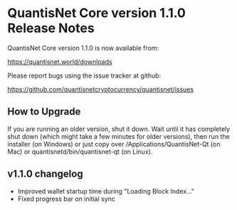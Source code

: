 QuantisNet Core version 1.1.0 Release Notes
====================


QuantisNet Core version 1.1.0 is now available from:

  https://quantisnet.world/downloads

Please report bugs using the issue tracker at github:

  https://github.com/quantisnetcryptocurrency/quantisnet/issues


How to Upgrade
--------------

If you are running an older version, shut it down. Wait until it has completely
shut down (which might take a few minutes for older versions), then run the
installer (on Windows) or just copy over /Applications/QuantisNet-Qt (on Mac) or
quantisnetd/bin/quantisnet-qt (on Linux).


v1.1.0 changelog
----------------

- Improved wallet startup time during "Loading Block Index..."
- Fixed progress bar on initial sync
